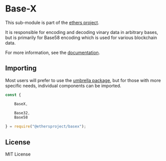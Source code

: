 # Base-X

This sub-module is part of the [ethers project](https://github.com/ethers-io/ethers.js).

It is responsible for encoding and decoding vinary data in arbitrary bases, but is primarily for Base58 encoding which is used for various blockchain data.

For more information, see the [documentation](https://docs.ethers.io/v5/api/utils/encoding/).

## Importing

Most users will prefer to use the [umbrella package](https://www.npmjs.com/package/ethers), but for those with more specific needs, individual components can be imported.

```javascript
const {

    BaseX,

    Base32,
    Base58

} = require("@ethersproject/basex");
```

## License

MIT License

